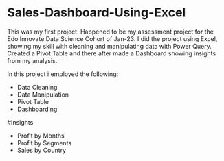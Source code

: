 # Sales-Dashboard-Using-Excel
This was my first project. Happened to be my assessment project for the Edo Innovate Data Science Cohort of Jan-23. I did the project using Excel, showing my skill with cleaning and manipulating data with Power Query. Created a Pivot Table and there after made a Dashboard showing insights from my analysis.

In this project i employed the following:
- Data Cleaning
- Data Manipulation
- Pivot Table
- Dashboarding

#Insights
- Profit by Months
- Profit by Segments
- Sales by Country 

